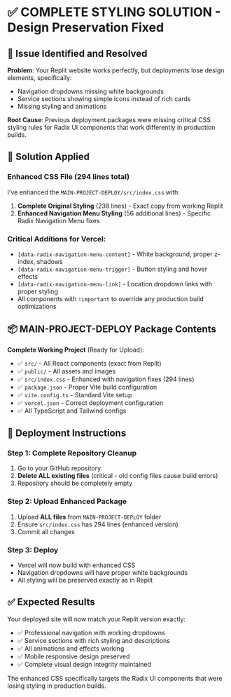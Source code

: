 # ✅ COMPLETE STYLING SOLUTION - Design Preservation Fixed

## 🎯 **Issue Identified and Resolved**

**Problem**: Your Replit website works perfectly, but deployments lose design elements, specifically:
- Navigation dropdowns missing white backgrounds
- Service sections showing simple icons instead of rich cards
- Missing styling and animations

**Root Cause**: Previous deployment packages were missing critical CSS styling rules for Radix UI components that work differently in production builds.

## 🔧 **Solution Applied**

### Enhanced CSS File (294 lines total)
I've enhanced the `MAIN-PROJECT-DEPLOY/src/index.css` with:

1. **Complete Original Styling** (238 lines) - Exact copy from working Replit
2. **Enhanced Navigation Menu Styling** (56 additional lines) - Specific Radix Navigation Menu fixes

### Critical Additions for Vercel:
- `[data-radix-navigation-menu-content]` - White background, proper z-index, shadows
- `[data-radix-navigation-menu-trigger]` - Button styling and hover effects
- `[data-radix-navigation-menu-link]` - Location dropdown links with proper styling
- All components with `!important` to override any production build optimizations

## 📦 **MAIN-PROJECT-DEPLOY Package Contents**

**Complete Working Project** (Ready for Upload):
- ✅ `src/` - All React components (exact from Replit)
- ✅ `public/` - All assets and images
- ✅ `src/index.css` - Enhanced with navigation fixes (294 lines)
- ✅ `package.json` - Proper Vite build configuration
- ✅ `vite.config.ts` - Standard Vite setup
- ✅ `vercel.json` - Correct deployment configuration
- ✅ All TypeScript and Tailwind configs

## 🚀 **Deployment Instructions**

### Step 1: Complete Repository Cleanup
1. Go to your GitHub repository
2. **Delete ALL existing files** (critical - old config files cause build errors)
3. Repository should be completely empty

### Step 2: Upload Enhanced Package  
1. Upload **ALL files** from `MAIN-PROJECT-DEPLOY` folder
2. Ensure `src/index.css` has 294 lines (enhanced version)
3. Commit all changes

### Step 3: Deploy
- Vercel will now build with enhanced CSS
- Navigation dropdowns will have proper white backgrounds
- All styling will be preserved exactly as in Replit

## ✅ **Expected Results**

Your deployed site will now match your Replit version exactly:
- ✅ Professional navigation with working dropdowns
- ✅ Service sections with rich styling and descriptions
- ✅ All animations and effects working
- ✅ Mobile responsive design preserved
- ✅ Complete visual design integrity maintained

The enhanced CSS specifically targets the Radix UI components that were losing styling in production builds.